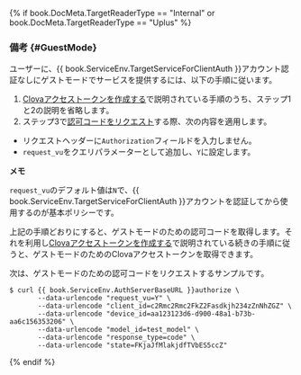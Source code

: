 {% if book.DocMeta.TargetReaderType == "Internal" or book.DocMeta.TargetReaderType == "Uplus" %}
### 備考 {#GuestMode}
ユーザーに、{{ book.ServiceEnv.TargetServiceForClientAuth }}アカウント認証なしにゲストモードでサービスを提供するには、以下の手順に従います。

1. [Clovaアクセストークンを作成する](/CIC/Guides/Interact_with_CIC.md#CreateClovaAccessToken)で説明されている手順のうち、ステップ1と2の説明を省略します。
2. ステップ3で[認可コードをリクエスト](#RequestAuthorizationCode)する際、次の内容を適用します。
  * リクエストヘッダーに`Authorization`フィールドを入力しません。
  * `request_vu`をクエリパラメーターとして追加し、`Y`に設定します。

<div class="note">
  <p><strong>メモ</strong></p>
  <p><code>request_vu</code>のデフォルト値は<code>N</code>で、{{ book.ServiceEnv.TargetServiceForClientAuth }}アカウントを認証してから使用するのが基本ポリシーです。</p>
</div>

上記の手順どおりにすると、ゲストモードのための認可コードを取得します。それを利用し[Clovaアクセストークンを作成する](/CIC/Guides/Interact_with_CIC.md#CreateClovaAccessToken)で説明されている続きの手順に従うと、ゲストモードのためのClovaアクセストークンを取得できます。

次は、ゲストモードのための認可コードをリクエストするサンプルです。

<pre><code>$ curl {{ book.ServiceEnv.AuthServerBaseURL }}authorize \
       --data-urlencode "request_vu=Y" \
       --data-urlencode "client_id=c2Rmc2Rmc2FkZ2Fasdkjh234zZnNhZGZ" \
       --data-urlencode "device_id=aa123123d6-d900-48a1-b73b-aa6c156353206" \
       --data-urlencode "model_id=test_model" \
       --data-urlencode "response_type=code" \
       --data-urlencode "state=FKjaJfMlakjdfTVbES5ccZ"
</code></pre>
{% endif %}

